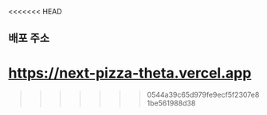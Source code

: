 <<<<<<< HEAD
## 배포 주소

https://next-pizza-theta.vercel.app
=======

>>>>>>> 0544a39c65d979fe9ecf5f2307e81be561988d38
